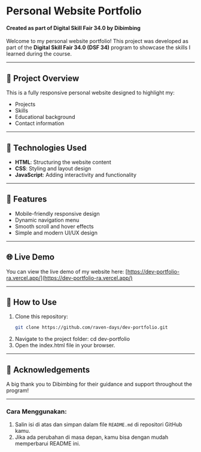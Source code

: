 # Personal Website Portfolio

#### Created as part of Digital Skill Fair 34.0 by Dibimbing

Welcome to my personal website portfolio! This project was developed as part of the **Digital Skill Fair 34.0 (DSF 34)** program to showcase the skills I learned during the course.

---

## 📂 Project Overview
This is a fully responsive personal website designed to highlight my:
- Projects
- Skills
- Educational background
- Contact information

---

## 🔧 Technologies Used
- **HTML**: Structuring the website content
- **CSS**: Styling and layout design
- **JavaScript**: Adding interactivity and functionality

---

## 🌟 Features
- Mobile-friendly responsive design
- Dynamic navigation menu
- Smooth scroll and hover effects
- Simple and modern UI/UX design

---

## 🌐 Live Demo
You can view the live demo of my website here: [https://dev-portfolio-ra.vercel.app/](https://dev-portfolio-ra.vercel.app/)

---

## 🚀 How to Use
1. Clone this repository:
    ```bash
    git clone https://github.com/raven-days/dev-portfolio.git
2. Navigate to the project folder:
    cd dev-portfolio
3. Open the index.html file in your browser.

---

## 🤝 Acknowledgements
A big thank you to Dibimbing for their guidance and support throughout the program!

---

### Cara Menggunakan:
1. Salin isi di atas dan simpan dalam file `README.md` di repositori GitHub kamu.  
2. Jika ada perubahan di masa depan, kamu bisa dengan mudah memperbarui README ini.  
